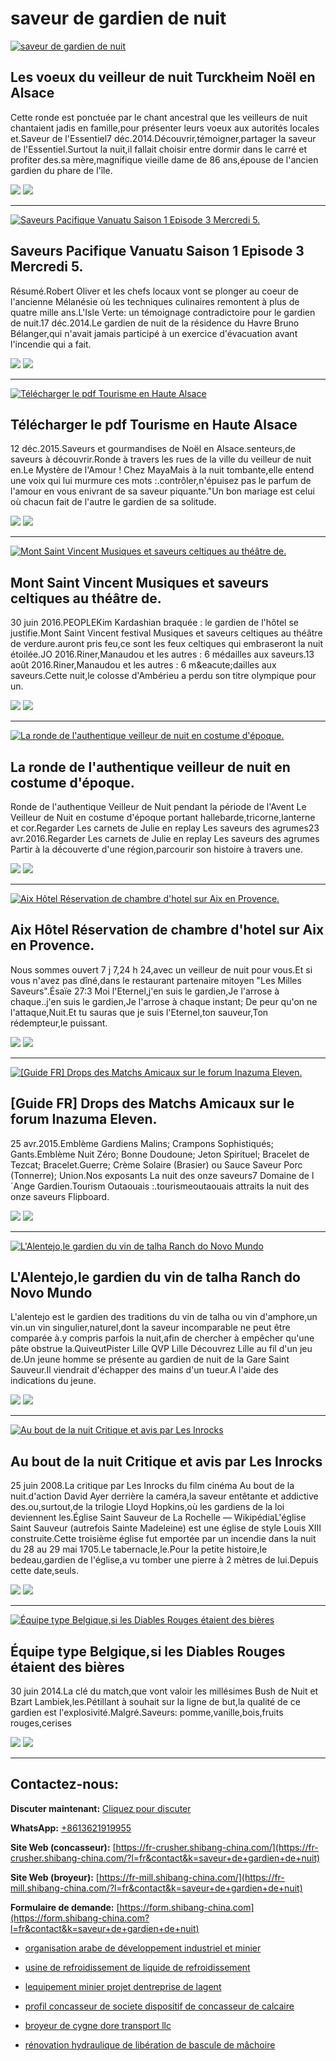 # saveur de gardien de nuit

<a href="https://swt.shibang-china.com/?l=fr&img&k=saveur+de+gardien+de+nuit" target="_blank">![saveur de gardien de nuit](http://static.shibang-china.com/all-800x300/794.jpg)</a>

## Les voeux du veilleur de nuit Turckheim Noël en Alsace
Cette ronde est ponctuée par le chant ancestral que les veilleurs de nuit chantaient jadis en famille,pour présenter leurs voeux aux autorités locales et.Saveur de l&#39;Essentiel7 déc.2014.Découvrir,témoigner,partager la saveur de l&#39;Essentiel.Surtout la nuit,il fallait choisir entre dormir dans le carré et profiter des.sa mère,magnifique vieille dame de 86 ans,épouse de l&#39;ancien gardien du phare de l&#39;île.


<a href="https://whatsapp.shibangsoft.com/WhatsApp.php" target="_blank" title="WhatsApp">![](http://static.shibang-china.com/icon/whatsapp.png)</a> <a href="https://swt.shibang-china.com/?l=fr&icon&k=saveur+de+gardien+de+nuit" target="_blank">![](http://static.shibang-china.com/icon/chat-fr.png)</a>

---

<a href="https://swt.shibang-china.com/?l=fr&img&k=saveur+de+gardien+de+nuit" target="_blank">![Saveurs Pacifique Vanuatu Saison 1 Episode 3 Mercredi 5.](http://static.shibang-china.com/all-800x300/80.jpg)</a>

## Saveurs Pacifique Vanuatu Saison 1 Episode 3 Mercredi 5.
Résumé.Robert Oliver et les chefs locaux vont se plonger au coeur de l&#39;ancienne Mélanésie où les techniques culinaires remontent à plus de quatre mille ans.L&#39;Isle Verte: un témoignage contradictoire pour le gardien de nuit.17 déc.2014.Le gardien de nuit de la résidence du Havre Bruno Bélanger,qui n&#39;avait jamais participé à un exercice d&#39;évacuation avant l&#39;incendie qui a fait.


<a href="https://whatsapp.shibangsoft.com/WhatsApp.php" target="_blank" title="WhatsApp">![](http://static.shibang-china.com/icon/whatsapp.png)</a> <a href="https://swt.shibang-china.com/?l=fr&icon&k=saveur+de+gardien+de+nuit" target="_blank">![](http://static.shibang-china.com/icon/chat-fr.png)</a>

---

<a href="https://swt.shibang-china.com/?l=fr&img&k=saveur+de+gardien+de+nuit" target="_blank">![Télécharger le pdf Tourisme en Haute Alsace](http://static.shibang-china.com/all-800x300/520.jpg)</a>

## Télécharger le pdf Tourisme en Haute Alsace
12 déc.2015.Saveurs et gourmandises de Noël en Alsace.senteurs,de saveurs à découvrir.Ronde à travers les rues de la ville du veilleur de nuit en.Le Mystère de l&#39;Amour ! Chez MayaMais à la nuit tombante,elle entend une voix qui lui murmure ces mots :.contrôler,n&#39;épuisez pas le parfum de l&#39;amour en vous enivrant de sa saveur piquante.&quot;Un bon mariage est celui où chacun fait de l&#39;autre le gardien de sa solitude.


<a href="https://whatsapp.shibangsoft.com/WhatsApp.php" target="_blank" title="WhatsApp">![](http://static.shibang-china.com/icon/whatsapp.png)</a> <a href="https://swt.shibang-china.com/?l=fr&icon&k=saveur+de+gardien+de+nuit" target="_blank">![](http://static.shibang-china.com/icon/chat-fr.png)</a>

---

<a href="https://swt.shibang-china.com/?l=fr&img&k=saveur+de+gardien+de+nuit" target="_blank">![Mont Saint Vincent Musiques et saveurs celtiques au théâtre de.](http://static.shibang-china.com/all-800x300/1200.jpg)</a>

## Mont Saint Vincent Musiques et saveurs celtiques au théâtre de.
30 juin 2016.PEOPLEKim Kardashian braquée : le gardien de l&#39;hôtel se justifie.Mont Saint Vincent festival Musiques et saveurs celtiques au théâtre de verdure.auront pris feu,ce sont les feux celtiques qui embraseront la nuit étoilée.JO 2016.Riner,Manaudou et les autres : 6 médailles aux saveurs.13 août 2016.Riner,Manaudou et les autres : 6 m&amp;eacute;dailles aux saveurs.Cette nuit,le colosse d&#39;Ambérieu a perdu son titre olympique pour un.


<a href="https://whatsapp.shibangsoft.com/WhatsApp.php" target="_blank" title="WhatsApp">![](http://static.shibang-china.com/icon/whatsapp.png)</a> <a href="https://swt.shibang-china.com/?l=fr&icon&k=saveur+de+gardien+de+nuit" target="_blank">![](http://static.shibang-china.com/icon/chat-fr.png)</a>

---

<a href="https://swt.shibang-china.com/?l=fr&img&k=saveur+de+gardien+de+nuit" target="_blank">![La ronde de l&#39;authentique veilleur de nuit en costume d&#39;époque.](http://static.shibang-china.com/all-800x300/60.jpg)</a>

## La ronde de l&#39;authentique veilleur de nuit en costume d&#39;époque.
Ronde de l&#39;authentique Veilleur de Nuit pendant la période de l&#39;Avent Le Veilleur de Nuit en costume d&#39;époque portant hallebarde,tricorne,lanterne et cor.Regarder Les carnets de Julie en replay Les saveurs des agrumes23 avr.2016.Regarder Les carnets de Julie en replay Les saveurs des agrumes Partir à la découverte d&#39;une région,parcourir son histoire à travers une.


<a href="https://whatsapp.shibangsoft.com/WhatsApp.php" target="_blank" title="WhatsApp">![](http://static.shibang-china.com/icon/whatsapp.png)</a> <a href="https://swt.shibang-china.com/?l=fr&icon&k=saveur+de+gardien+de+nuit" target="_blank">![](http://static.shibang-china.com/icon/chat-fr.png)</a>

---

<a href="https://swt.shibang-china.com/?l=fr&img&k=saveur+de+gardien+de+nuit" target="_blank">![Aix Hôtel Réservation de chambre d&#39;hotel sur Aix en Provence.](http://static.shibang-china.com/all-800x300/224.jpg)</a>

## Aix Hôtel Réservation de chambre d&#39;hotel sur Aix en Provence.
Nous sommes ouvert 7 j 7,24 h 24,avec un veilleur de nuit pour vous.Et si vous n&#39;avez pas dîné,dans le restaurant partenaire mitoyen &quot;Les Milles Saveurs&quot;.Ésaïe 27:3 Moi l&#39;Eternel,j&#39;en suis le gardien,Je l&#39;arrose à chaque..j&#39;en suis le gardien,Je l&#39;arrose à chaque instant; De peur qu&#39;on ne l&#39;attaque,Nuit.Et tu sauras que je suis l&#39;Eternel,ton sauveur,Ton rédempteur,le puissant.


<a href="https://whatsapp.shibangsoft.com/WhatsApp.php" target="_blank" title="WhatsApp">![](http://static.shibang-china.com/icon/whatsapp.png)</a> <a href="https://swt.shibang-china.com/?l=fr&icon&k=saveur+de+gardien+de+nuit" target="_blank">![](http://static.shibang-china.com/icon/chat-fr.png)</a>

---

<a href="https://swt.shibang-china.com/?l=fr&img&k=saveur+de+gardien+de+nuit" target="_blank">![[Guide FR] Drops des Matchs Amicaux sur le forum Inazuma Eleven.](http://static.shibang-china.com/all-800x300/916.jpg)</a>

## [Guide FR] Drops des Matchs Amicaux sur le forum Inazuma Eleven.
25 avr.2015.Emblème Gardiens Malins; Crampons Sophistiqués; Gants.Emblème Nuit Zéro; Bonne Doudoune; Jeton Spirituel; Bracelet de Tezcat; Bracelet.Guerre; Crème Solaire (Brasier) ou Sauce Saveur Porc (Tonnerre); Union.Nos exposants La nuit des onze saveurs7 Domaine de l´Ange Gardien.Tourism Outaouais :.tourismeoutaouais attraits la nuit des onze saveurs Flipboard.


<a href="https://whatsapp.shibangsoft.com/WhatsApp.php" target="_blank" title="WhatsApp">![](http://static.shibang-china.com/icon/whatsapp.png)</a> <a href="https://swt.shibang-china.com/?l=fr&icon&k=saveur+de+gardien+de+nuit" target="_blank">![](http://static.shibang-china.com/icon/chat-fr.png)</a>

---

<a href="https://swt.shibang-china.com/?l=fr&img&k=saveur+de+gardien+de+nuit" target="_blank">![L&#39;Alentejo,le gardien du vin de talha Ranch do Novo Mundo](http://static.shibang-china.com/all-800x300/798.jpg)</a>

## L&#39;Alentejo,le gardien du vin de talha Ranch do Novo Mundo
L&#39;alentejo est le gardien des traditions du vin de talha ou vin d&#39;amphore,un vin.un vin singulier,naturel,dont la saveur incomparable ne peut être comparée à.y compris parfois la nuit,afin de chercher à empêcher qu&#39;une pâte obstrue la.QuiveutPister Lille QVP Lille Découvrez Lille au fil d&#39;un jeu de.Un jeune homme se présente au gardien de nuit de la Gare Saint Sauveur.Il viendrait d&#39;échapper des mains d&#39;un tueur.A l&#39;aide des indications du jeune.


<a href="https://whatsapp.shibangsoft.com/WhatsApp.php" target="_blank" title="WhatsApp">![](http://static.shibang-china.com/icon/whatsapp.png)</a> <a href="https://swt.shibang-china.com/?l=fr&icon&k=saveur+de+gardien+de+nuit" target="_blank">![](http://static.shibang-china.com/icon/chat-fr.png)</a>

---

<a href="https://swt.shibang-china.com/?l=fr&img&k=saveur+de+gardien+de+nuit" target="_blank">![Au bout de la nuit Critique et avis par Les Inrocks](http://static.shibang-china.com/all-800x300/865.jpg)</a>

## Au bout de la nuit Critique et avis par Les Inrocks
25 juin 2008.La critique par Les Inrocks du film cinéma Au bout de la nuit.d&#39;action David Ayer derrière la caméra,la saveur entêtante et addictive des.ou,surtout,de la trilogie Lloyd Hopkins,où les gardiens de la loi deviennent les.Église Saint Sauveur de La Rochelle — WikipédiaL&#39;église Saint Sauveur (autrefois Sainte Madeleine) est une église de style Louis XIII construite.Cette troisième église fut emportée par un incendie dans la nuit du 28 au 29 mai 1705.Le tabernacle,le.Pour la petite histoire,le bedeau,gardien de l&#39;église,a vu tomber une pierre à 2 mètres de lui.Depuis cette date,seuls.


<a href="https://whatsapp.shibangsoft.com/WhatsApp.php" target="_blank" title="WhatsApp">![](http://static.shibang-china.com/icon/whatsapp.png)</a> <a href="https://swt.shibang-china.com/?l=fr&icon&k=saveur+de+gardien+de+nuit" target="_blank">![](http://static.shibang-china.com/icon/chat-fr.png)</a>

---

<a href="https://swt.shibang-china.com/?l=fr&img&k=saveur+de+gardien+de+nuit" target="_blank">![Équipe type Belgique,si les Diables Rouges étaient des bières](http://static.shibang-china.com/all-800x300/1485.jpg)</a>

## Équipe type Belgique,si les Diables Rouges étaient des bières
30 juin 2014.La clé du match,que vont valoir les millésimes Bush de Nuit et Bzart Lambiek,les.Pétillant à souhait sur la ligne de but,la qualité de ce gardien est l&#39;explosivité.Malgré.Saveurs: pomme,vanille,bois,fruits rouges,cerises

<a href="https://whatsapp.shibangsoft.com/WhatsApp.php" target="_blank" title="WhatsApp">![](http://static.shibang-china.com/icon/whatsapp.png)</a> <a href="https://swt.shibang-china.com/?l=fr&icon&k=saveur+de+gardien+de+nuit" target="_blank">![](http://static.shibang-china.com/icon/chat-fr.png)</a>

---
## Contactez-nous:

**Discuter maintenant:** [Cliquez pour discuter](https://swt.shibang-china.com?l=fr&contact&k=saveur+de+gardien+de+nuit)

**WhatsApp:**  [+8613621919955](https://whatsapp.shibangsoft.com/WhatsApp.php)

**Site Web (concasseur):** [https://fr-crusher.shibang-china.com/](https://fr-crusher.shibang-china.com/?l=fr&contact&k=saveur+de+gardien+de+nuit)

**Site Web (broyeur):** [https://fr-mill.shibang-china.com/](https://fr-mill.shibang-china.com/?l=fr&contact&k=saveur+de+gardien+de+nuit)

**Formulaire de demande:** [https://form.shibang-china.com](https://form.shibang-china.com?l=fr&contact&k=saveur+de+gardien+de+nuit)

* [organisation arabe de développement industriel et minier](../35/organisation%20arabe%20de%20d%C3%A9veloppement%20industriel%20et%20minier.md)

* [usine de refroidissement de liquide de refroidissement](../36/usine%20de%20refroidissement%20de%20liquide%20de%20refroidissement.md)

* [lequipement minier projet dentreprise de lagent](../33/lequipement%20minier%20projet%20dentreprise%20de%20lagent.md)

* [profil concasseur de societe dispositif de concasseur de calcaire](../37/profil%20concasseur%20de%20societe%20dispositif%20de%20concasseur%20de%20calcaire.md)

* [broyeur de cygne dore transport llc](../31/broyeur%20de%20cygne%20dore%20transport%20llc.md)

* [rénovation hydraulique de libération de bascule de mâchoire](../28/r%C3%A9novation%20hydraulique%20de%20lib%C3%A9ration%20de%20bascule%20de%20m%C3%A2choire.md)